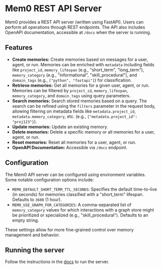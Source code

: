 # Mem0 REST API Server

Mem0 provides a REST API server (written using FastAPI). Users can perform all operations through REST endpoints. The API also includes OpenAPI documentation, accessible at `/docs` when the server is running.

## Features

- **Create memories:** Create memories based on messages for a user, agent, or run. Memories can be enriched with `metadata` including fields like `project_id`, `memory_lifespan` (e.g., "short_term", "long_term"), `memory_category` (e.g., "informational", "skill_procedural"), and `domain_tags` (e.g., `["python", "fastapi"]`) for classification.
- **Retrieve memories:** Get all memories for a given user, agent, or run. Memories can be filtered by `project_id`, `memory_lifespan`, `memory_category`, and `domain_tags` using query parameters.
- **Search memories:** Search stored memories based on a query. The search can be refined using the `filters` parameter in the request body, allowing filtering on metadata fields like `metadata.project_id`, `metadata.memory_category`, etc. (e.g., `{"metadata.project_id": "proj123"}`).
- **Update memories:** Update an existing memory.
- **Delete memories:** Delete a specific memory or all memories for a user, agent, or run.
- **Reset memories:** Reset all memories for a user, agent, or run.
- **OpenAPI Documentation:** Accessible via `/docs` endpoint.

## Configuration

The Mem0 API server can be configured using environment variables. Some notable configuration options include:

- `MEM0_DEFAULT_SHORT_TERM_TTL_SECONDS`: Specifies the default time-to-live (in seconds) for memories classified with a "short_term" lifespan. Defaults to `3600` (1 hour).
- `MEM0_USE_GRAPH_FOR_CATEGORIES`: A comma-separated list of `memory_category` values for which interactions with a graph store might be prioritized or specialized (e.g., "skill_procedural"). Defaults to an empty string.

These settings allow for more fine-grained control over memory management and behavior.

## Running the server

Follow the instructions in the [docs](https://docs.mem0.ai/open-source/features/rest-api) to run the server.
